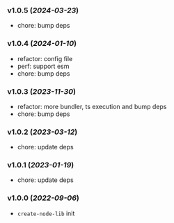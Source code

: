 ### v1.0.5 (_2024-03-23_)

- chore: bump deps

### v1.0.4 (_2024-01-10_)

- refactor: config file
- perf: support esm
- chore: bump deps

### v1.0.3 (_2023-11-30_)

- refactor: more bundler, ts execution and bump deps
- chore: bump deps

### v1.0.2 (_2023-03-12_)

- chore: update deps

### v1.0.1 (_2023-01-19_)

- chore: update deps

### v1.0.0 (_2022-09-06_)

- `create-node-lib` init
